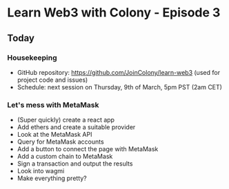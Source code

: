 # Learn Web3 with Colony - Episode 3

## Today

### Housekeeping

- GitHub repository: https://github.com/JoinColony/learn-web3 (used for project code and issues)
- Schedule: next session on Thursday, 9th of March, 5pm PST (2am CET)

### Let's mess with MetaMask

- (Super quickly) create a react app
- Add ethers and create a suitable provider
- Look at the MetaMask API
- Query for MetaMask accounts
- Add a button to connect the page with MetaMask
- Add a custom chain to MetaMask
- Sign a transaction and output the results
- Look into wagmi
- Make everything pretty?
